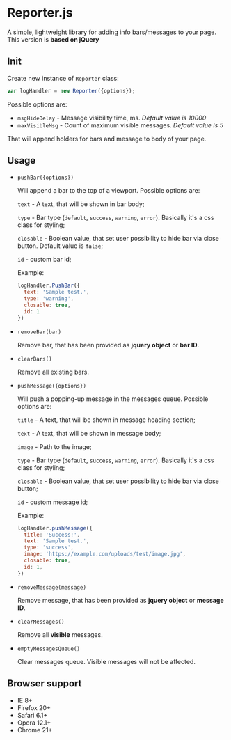 # Reporter.js

A simple, lightweight library for adding info bars/messages to your page. This version is **based on jQuery**

## Init

Create new instance of `Reporter` class:

```javascript
var logHandler = new Reporter({options});
```

Possible options are:  

* `msgHideDelay` - Message visibility time, ms. *Default value is 10000*
* `maxVisibleMsg` - Count of maximum visible messages. *Default value is 5*

That will append holders for bars and message to body of your page.

## Usage

* `pushBar({options})`

  Will append a bar to the top of a viewport. Possible options are:  

  `text` - A text, that will be shown in bar body;

  `type` - Bar type (`default`, `success`, `warning`, `error`). Basically it's a css class for styling;

  `closable` - Boolean value, that set user possibility to hide bar via close button. Default value is `false`;

  `id` - custom bar id;

  Example: 

  ```js
  logHandler.PushBar({
    text: 'Sample test.',
    type: 'warning',
    closable: true,
    id: 1
  })
  ```

  

* `removeBar(bar)`

  Remove bar, that has been provided as **jquery object** or **bar ID**.

* `clearBars()`

  Remove all existing bars.

* `pushMessage({options})`

  Will push a popping-up message in the messages queue. Possible options are:  

  `title` - A text, that will be shown in message heading section;

  `text` - A text, that will be shown in message body;

  `image` - Path to the image;

  `type` - Bar type (`default`, `success`, `warning`, `error`). Basically it's a css class for styling;

  `closable` - Boolean value, that set user possibility to hide bar via close button;
  
  `id` - custom message id;

  Example:

  ```javascript
  logHandler.pushMessage({
    title: 'Success!',
    text: 'Sample test.',
    type: 'success',
    image: 'https://example.com/uploads/test/image.jpg',
    closable: true,
    id: 1,
  })
  ```

* `removeMessage(message)`

  Remove message, that has been provided as **jquery object** or **message ID**.

* `clearMessages()`

  Remove all **visible** messages.

* `emptyMessagesQueue()`

  Clear messages queue. Visible messages will not be affected.

## Browser support
* IE 8+
* Firefox 20+
* Safari 6.1+
* Opera 12.1+
* Chrome 21+
